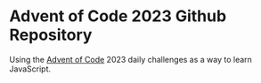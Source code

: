 # Advent of Code 2023 Github Repository

Using the [Advent of Code](https://adventofcode.com/) 2023 daily challenges as a way to learn JavaScript.
